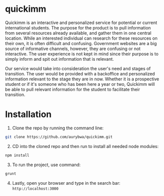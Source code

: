 # quickimm

Quickimm is an interactive and personalized service for potential or current international students. The purpose for the product is to pull information from several resources already available, and gather them in one central location. 
While an interested individual can research for these resources on their own, it is often difficult and confusing. Government websites are a big source of informative channels, however, they are confusing or not interactive. The user experience is not kept in mind since their purpose is to simply inform and spit out information that is relevant. 

Our service would take into consideration the user's need and stages of transition. The user would be provided with a backoffice and personalized information relevant to the stage they are in now. Whether it is a prospective student or if it's someone who has been here a year or two, Quickimm will be able to pull relevant information for the student to facilitate their transition. 

# Installation

1. Clone the repo by running the command line: 
```bash
git clone https://github.com/aurybwa/quickimm.git
```
2. CD into the cloned repo and then run to install all needed node modules:
```bash
npm install
```
3. To run the project, use command:
```bash
grunt
```
4. Lastly, open your browser and type in the search bar:
```http://localhost:3000```
